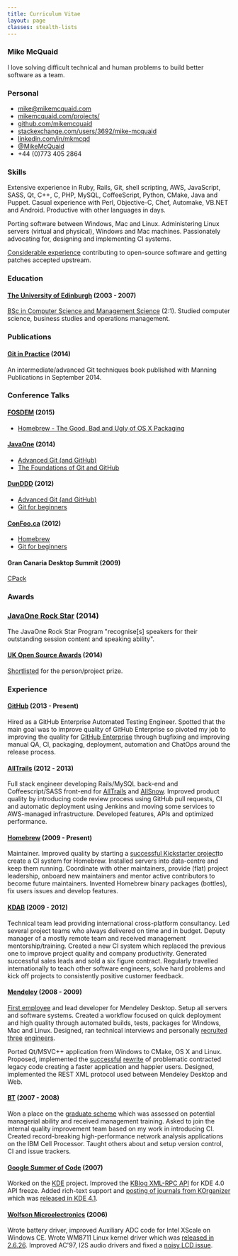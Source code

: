 ```yaml
---
title: Curriculum Vitae
layout: page
classes: stealth-lists
---
```

### Mike McQuaid

I love solving difficult technical and human problems to build better software as a team.

### Personal
* [mike@mikemcquaid.com](mailto:mike@mikemcquaid.com)
* [mikemcquaid.com/projects/](http://mikemcquaid.com/projects/)
* [github.com/mikemcquaid](https://github.com/mikemcquaid)
* [stackexchange.com/users/3692/mike-mcquaid](http://stackexchange.com/users/3692/mike-mcquaid)
* [linkedin.com/in/mkmcqd](http://www.linkedin.com/in/mkmcqd)
* [@MikeMcQuaid](http://twitter.com/MikeMcQuaid)
* +44 (0)773 405 2864

### Skills
Extensive experience in Ruby, Rails, Git, shell scripting, AWS, JavaScript, SASS, Qt, C++, C, PHP, MySQL, CoffeeScript, Python, CMake, Java and Puppet. Casual experience with Perl, Objective-C, Chef, Automake, VB.NET and Android. Productive with other languages in days.

Porting software between Windows, Mac and Linux. Administering Linux servers (virtual and physical), Windows and Mac machines. Passionately advocating for, designing and implementing CI systems.

[Considerable experience](https://www.openhub.net/accounts/mikemcquaid) contributing to open-source software and getting patches accepted upstream.

### Education

#### [The University of Edinburgh](http://www.ed.ac.uk/home) (2003 - 2007)
[BSc in Computer Science and Management Science](http://www.inf.ed.ac.uk/undergraduate/csms.html) (2:1). Studied computer science, business studies and operations management.


### Publications

#### [Git in Practice](https://training.github.com/kit/foundations/) (2014)
An intermediate/advanced Git techniques book published with Manning Publications in September 2014.

### Conference Talks

#### [FOSDEM](https://fosdem.org) (2015)
* [Homebrew - The Good, Bad and Ugly of OS X Packaging](https://speakerdeck.com/mikemcquaid/homebrew-the-good-bad-and-ugly-of-osx-packaging)

#### [JavaOne](https://www.oracle.com/javaone/index.html) (2014)
* [Advanced Git (and GitHub)](https://speakerdeck.com/mikemcquaid/advanced-git-and-github)
* [The Foundations of Git and GitHub](https://training.github.com/kit/foundations/)

#### [DunDDD](http://dun.dddscotland.co.uk/) (2012)
* [Advanced Git (and GitHub)](https://speakerdeck.com/mikemcquaid/advanced-git-and-github)
* [Git for beginners](http://speakerdeck.com/u/mikemcquaid/p/git-for-beginners)

#### [ConFoo.ca](http://confoo.ca) (2012)
* [Homebrew](http://speakerdeck.com/u/mikemcquaid/p/homebrew)
* [Git for beginners](http://speakerdeck.com/u/mikemcquaid/p/git-for-beginners)

#### Gran Canaria Desktop Summit (2009)
[CPack](http://speakerdeck.com/u/mikemcquaid/p/cpack)

### Awards

### [JavaOne Rock Star](https://www.oracle.com/javaone/rock-stars/index.html#McQuaid) (2014)
The JavaOne Rock Star Program "recognise[s] speakers for their outstanding session content and speaking ability".

#### [UK Open Source Awards](http://opensourceawards.org/) (2014)
[Shortlisted](http://opensourceawards.org/index.php/awards-shortlist) for the person/project prize.

### Experience

#### [GitHub](http://github.com/) (2013 - Present)
Hired as a GitHub Enterprise Automated Testing Engineer. Spotted that the main goal was to improve quality of GitHub Enterprise so pivoted my job to improving the quality for [GitHub Enterprise](https://enterprise.github.com) through bugfixing and improving manual QA, CI, packaging, deployment, automation and ChatOps around the release process.

#### [AllTrails](http://alltrails.com/) (2012 - 2013)
Full stack engineer developing Rails/MySQL back-end and Coffeescript/SASS front-end for [AllTrails](http://alltrails.com/) and [AllSnow](http://allsnow.com). Improved product quality by introducing code review process using GitHub pull requests, CI and automatic deployment using Jenkins and moving some services to AWS-managed infrastructure. Developed features, APIs and optimized performance.

#### [Homebrew](https://github.com/Homebrew/homebrew/) (2009 - Present)
Maintainer. Improved quality by starting a [successful Kickstarter project](http://www.kickstarter.com/projects/homebrew/brew-test-bot)to create a CI system for Homebrew. Installed servers into data-centre and keep them running. Coordinate with other maintainers, provide (flat) project leadership, onboard new maintainers and mentor active contributors to become future maintainers. Invented Homebrew binary packages (bottles), fix users issues and develop features.

#### [KDAB](http://kdab.com/) (2009 - 2012)
Technical team lead providing international cross-platform consultancy. Led several project teams who always delivered on time and in budget. Deputy manager of a mostly remote team and received management mentorship/training. Created a new CI system which replaced the previous one to improve project quality and company productivity. Generated successful sales leads and sold a six figure contract. Regularly travelled internationally to teach other software engineers, solve hard problems and kick off projects to consistently positive customer feedback.

#### [Mendeley](http://www.mendeley.com/) (2008 - 2009)
[First employee](http://blog.mendeley.com/start-up-life/mike-arthur-joins-team-mendeley/) and lead developer for Mendeley Desktop. Setup all servers and software systems. Created a workflow focused on quick deployment and high quality through automated builds, tests, packages for Windows, Mac and Linux. Designed, ran technical interviews and personally [recruited](http://blog.mendeley.com/start-up-life/introducing-fred-amir-and-a-bond-villain/) [three](http://blog.mendeley.com/academic-life/an-excellent-euroscience-adventure-part-ii/) [engineers](http://blog.mendeley.com/research-miscellanea/a-new-knight-joins-mendeleys-round-table/).

Ported Qt/MSVC++ application from Windows to CMake, OS X and Linux. Proposed, implemented the [successful](http://blog.mendeley.com/academic-features/mendeley-desktop-the-mvc-strikes-back/) [rewrite](http://blog.mendeley.com/academic-features/mendeley-desktop-the-about-dialogue-and-the-refactor/) of problematic contracted legacy code creating a faster application and happier users. Designed, implemented the REST XML protocol used between Mendeley Desktop and Web.

#### [BT](http://www.bt.com/) (2007 - 2008)
Won a place on the [graduate scheme](http://www.btplc.com/careercentre/graduates/index.cfm) which was assessed on potential managerial ability and received management training. Asked to join the internal quality improvement team based on my work in introducing CI.
Created record-breaking high-performance network analysis applications on the IBM Cell Processor. Taught others about and setup version control, CI and issue trackers. 

#### [Google Summer of Code](http://code.google.com/soc/) (2007)
Worked on the [KDE](http://www.kde.org/) project. Improved the [KBlog XML-RPC API](http://api.kde.org/4.0-api/kdepimlibs-apidocs/kblog/html/index.html) for KDE 4.0 API freeze. Added rich-text support and [posting of journals from KOrganizer](http://mikemcquaid.com/2008/09/27/kde-blog-from-korganizer-howto/) which was [released in KDE 4.1](http://www.kde.org/announcements/4.1/).

#### [Wolfson Microelectronics](http://www.wolfsonmicro.com/) (2006)
Wrote battery driver, improved Auxiliary ADC code for Intel XScale on Windows CE. Wrote WM8711 Linux kernel driver which was [released in 2.6.26](https://github.com/mirrors/linux-2.6/commit/bd6d417743d941c3e5eabb21abbcac9737f11061). Improved AC'97, I2S audio drivers and fixed a [noisy LCD issue](http://bugs.openembedded.org/show_bug.cgi?id=1316).
